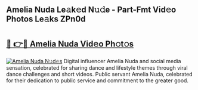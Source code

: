 ## Amelia Nuda Le𝚊k𝚎d N𝚞𝚍e - Part-Fmt Vid𝚎o Photos Le𝚊ks ZPn0d

# <h2><a href="http://fbdfy8.evod.top/?m=Amelia+Nuda">🔗 👉🔴 Amelia Nuda Vid𝚎o Ph𝚘t𝚘s</a></h2>

[![Amelia Nuda N𝚞d𝚎s](https://i.imgur.com/8V9OHl7.gif)](http://fbdfy8.evod.top/?m=Amelia+Nuda)
Digital influencer Amelia Nuda and social media sensation, celebrated for sharing dance and lifestyle themes through viral dance challenges and short videos. Public servant Amelia Nuda, celebrated for their dedication to public service and commitment to the greater good. 
